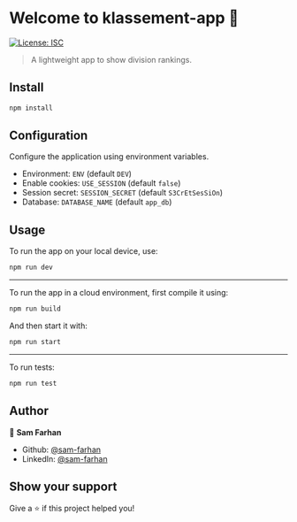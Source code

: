 # Welcome to klassement-app 👋
[![License: ISC](https://img.shields.io/badge/License-ISC-yellow.svg)](#)

> A lightweight app to show division rankings.

## Install

```sh
npm install
```

## Configuration
Configure the application using environment variables.
 - Environment: ```ENV``` (default ```DEV```)
 - Enable cookies: ```USE_SESSION``` (default ```false```)
 - Session secret: ```SESSION_SECRET``` (default ```S3CrEtSesSiOn```)
 - Database: ```DATABASE_NAME``` (default ```app_db```)

## Usage

To run the app on your local device, use:
```sh
npm run dev
```
***
To run the app in a cloud environment, first compile it using:
```sh
npm run build
```
And then start it with:
```sh
npm run start
```
***
To run tests:
```sh
npm run test
```

## Author

👤 **Sam Farhan**

* Github: [@sam-farhan](https://github.com/sam-farhan)
* LinkedIn: [@sam-farhan](https://www.linkedin.com/in/sam-farhan/)

## Show your support

Give a ⭐️ if this project helped you!